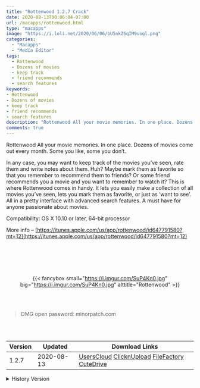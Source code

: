 ```yaml
---
title: "Rottenwood 1.2.7 Crack"
date: 2020-08-13T00:06:04-07:00
url: /macapps/rottenwood.html
type: "macapps"
image: "https://i.loli.net/2020/06/06/bU5nkZSqIM9usgl.png"
categories:
  - "Macapps"
  - "Media Editor"
tags:
  - Rottenwood
  - Dozens of movies
  - keep track
  - friend recommends
  - search features
keywords:
- Rottenwood
- Dozens of movies
- keep track
- friend recommends
- search features
description: "Rottenwood All your movie memories. In one place. Dozens of movies come out every month. Some you like, some you don’t"
comments: true
---
```


Rottenwood All your movie memories. In one place. Dozens of movies come out every month. Some you like, some you don’t.

In any case, you may want to keep track of the movies you’ve seen, rate them and write notes about them. Huh? Maybe mark them as favorite so that you remember to recommend them to friends? Or some friend recommends you a movie and you want to remember to watch it? This is where Rottenwood comes in handy. It lets you easily make a collection of all movies you’ve seen, lets you mark them as favorite, or just as ‘want to see’. All in a pretty interface with advanced search features. A must have for anyone passionate about movies.



Compatibility: OS X 10.10 or later, 64-bit processor

More info – [https://itunes.apple.com/us/app/rottenwood/id647791580?mt=12](https://itunes.apple.com/us/app/rottenwood/id647791580?mt=12)

<br/>
<br/>
<script async src="https://pagead2.googlesyndication.com/pagead/js/adsbygoogle.js"></script>
<ins class="adsbygoogle"
     style="display:block; text-align:center;"
     data-ad-layout="in-article"
     data-ad-format="fluid"
     data-ad-client="ca-pub-8746275014476192"
     data-ad-slot="5144997159"></ins>
<script>
     (adsbygoogle = window.adsbygoogle || []).push({});
</script>
<br/>
<br/>


<center>

{{< fancybox small="https://i.imgur.com/SuP4Kn0.jpg" big="https://i.imgur.com/SuP4Kn0.jpg" alttitle="Rottenwood" >}}

</center>

<br/>
<br/>


> DMG open password: minorpatch.com

<br/>

<br/>
<div id="history_version" class="history_version">

| Version | Updated | Download Links |
| ---- | ---- | ---- |
| 1.2.7 | 2020-08-13 | [UsersCloud](https://ouo.io/fijAItT)   [ClicknUpload](https://ouo.io/p6sDxW)   [FileFactory](https://ouo.io/kTpCOt)   [CuteDrive](https://ouo.io/Lbn39vr) |
<details>
<summary>History Version</summary>

| Version | Updated | Download Links |
| ---- | ---- | ---- |
| 1.2.6 | 2020-06-06 | [UsersCloud](https://ouo.io/640RYz)   [ClicknUpload](https://ouo.io/h5mzNL)   [FileFactory](https://ouo.io/uSmB6tV)   [CuteDrive](https://ouo.io/6YJJr6) |
</details>

</div>
